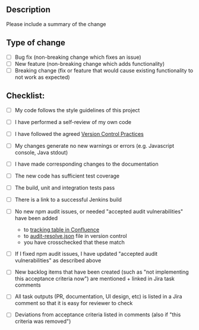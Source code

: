 ## Description

Please include a summary of the change

## Type of change

- [ ] Bug fix (non-breaking change which fixes an issue)
- [ ] New feature (non-breaking change which adds functionality)
- [ ] Breaking change (fix or feature that would cause existing functionality to not work as expected)

## Checklist:

- [ ] My code follows the style guidelines of this project
- [ ] I have performed a self-review of my own code
- [ ] I have followed the agreed [Version Control Practices](https://confluence.niis.org/pages/viewpage.action?spaceKey=XRDDEV&title=Version+Control+Practices)
- [ ] My changes generate no new warnings or errors (e.g. Javascript console, Java stdout)
- [ ] I have made corresponding changes to the documentation
- [ ] The new code has sufficient test coverage
- [ ] The build, unit and integration tests pass
- [ ] There is a link to a successful Jenkins build
- [ ] No new npm audit issues, or needed "accepted audit vulnerabilities" have been added
  - to [tracking table in Confluence](https://confluence.niis.org/display/XRDDEV/Accepted+npm+audit+vulnerabilities)
  - to [audit-resolve.json](https://confluence.niis.org/display/XRDDEV/Front-end+build+process#Front-endbuildprocess-Resolvingauditfailures) file in version control
  - you have crosschecked that these match  
- [ ] If I fixed npm audit issues, I have updated "accepted audit vulnerabilities" as described above
- [ ] New backlog items that have been created (such as "not implementing this acceptance criteria now") are mentioned + linked in Jira task comments
- [ ] All task outputs (PR, documentation, UI design, etc) is listed in a Jira comment so that it is easy for reviewer to check
- [ ] Deviations from acceptance criteria listed in comments (also if "this criteria was removed")

